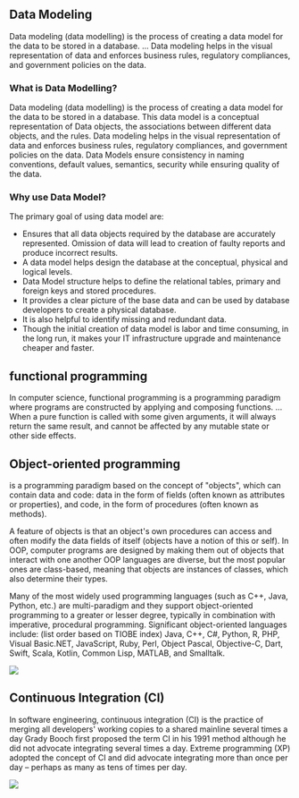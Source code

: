 

## Data Modeling

Data modeling (data modelling) is the process of creating a data model for the data to be stored in a database. ... Data modeling helps in the visual representation of data and enforces business rules, regulatory compliances, and government policies on the data.


### What is Data Modelling?
Data modeling (data modelling) is the process of creating a data model for the data to be stored in a database. This data model is a conceptual representation of Data objects, the associations between different data objects, and the rules. Data modeling helps in the visual representation of data and enforces business rules, regulatory compliances, and government policies on the data. Data Models ensure consistency in naming conventions, default values, semantics, security while ensuring quality of the data.

### Why use Data Model?
The primary goal of using data model are:

- Ensures that all data objects required by the database are accurately represented. Omission of data will lead to creation of faulty reports and produce incorrect results.
- A data model helps design the database at the conceptual, physical and logical levels.
- Data Model structure helps to define the relational tables, primary and foreign keys and stored procedures.
- It provides a clear picture of the base data and can be used by database developers to create a physical database.
- It is also helpful to identify missing and redundant data.
- Though the initial creation of data model is labor and time consuming, in the long run, it makes your IT infrastructure upgrade and maintenance cheaper and faster.


## functional programming

In computer science, functional programming is a programming paradigm where programs are constructed by applying and composing functions. ... When a pure function is called with some given arguments, it will always return the same result, and cannot be affected by any mutable state or other side effects.




## Object-oriented programming

is a programming paradigm based on the concept of "objects", which can contain data and code: data in the form of fields (often known as attributes or properties), and code, in the form of procedures (often known as methods).

A feature of objects is that an object's own procedures can access and often modify the data fields of itself (objects have a notion of this or self). In OOP, computer programs are designed by making them out of objects that interact with one another OOP languages are diverse, but the most popular ones are class-based, meaning that objects are instances of classes, which also determine their types.

Many of the most widely used programming languages (such as C++, Java, Python, etc.) are multi-paradigm and they support object-oriented programming to a greater or lesser degree, typically in combination with imperative, procedural programming. Significant object-oriented languages include: (list order based on TIOBE index) Java, C++, C#, Python, R, PHP, Visual Basic.NET, JavaScript, Ruby, Perl, Object Pascal, Objective-C, Dart, Swift, Scala, Kotlin, Common Lisp, MATLAB, and Smalltalk.


![](https://www3.ntu.edu.sg/home/ehchua/programming/java/images/OOP_Objects.png)


## Continuous Integration (CI)

In software engineering, continuous integration (CI) is the practice of merging all developers' working copies to a shared mainline several times a day Grady Booch first proposed the term CI in his 1991 method although he did not advocate integrating several times a day. Extreme programming (XP) adopted the concept of CI and did advocate integrating more than once per day – perhaps as many as tens of times per day.


![](https://academy.hsoub.com/uploads/monthly_2020_09/continuous-integration-and-continuous-delivery-xenonstack.png.4f492314f1368eb657f3b96a4ab0f91a.png)









